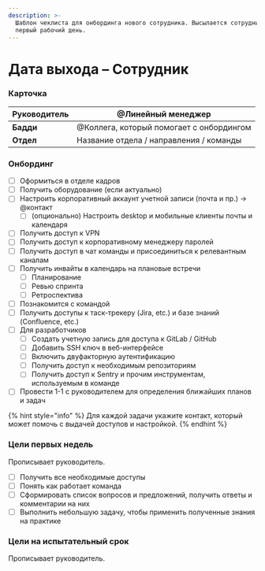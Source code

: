 ```yaml
---
description: >-
  Шаблон чеклиста для онбординга нового сотрудника. Высылается сотруднику в
  первый рабочий день.
---
```


# Дата выхода – Сотрудник

### Карточка

| **Руководитель** | @Линейный менеджер                       |
| ---------------- | ---------------------------------------- |
| **Бадди**        | @Коллега, который помогает с онбордингом |
| **Отдел**        | Название отдела / направления / команды  |

### Онбординг <a href="#id-datavykhoda-sotrudnik-shablon-onbording" id="id-datavykhoda-sotrudnik-shablon-onbording"></a>

* [ ] Оформиться в отделе кадров
* [ ] Получить оборудование (если актуально)
* [ ] Настроить корпоративный аккаунт учетной записи (почта и пр.) -> @контакт
  * [ ] (опционально) Настроить desktop и мобильные клиенты почты и календаря
* [ ] Получить доступ к VPN
* [ ] Получить доступ к корпоративному менеджеру паролей
* [ ] Получить доступ в чат команды и присоединиться к релевантным каналам
* [ ] Получить инвайты в календарь на плановые встречи
  * [ ] Планирование
  * [ ] Ревью спринта
  * [ ] Ретроспектива
* [ ] Познакомится с командой
* [ ] Получить доступы к таск-трекеру (Jira, etc.) и базе знаний (Confluence, etc.)
* [ ] Для разработчиков
  * [ ] Создать учетную запись для доступа к GitLab / GitHub
  * [ ] Добавить SSH ключ в веб-интерфейсе
  * [ ] Включить двуфакторную аутентификацию
  * [ ] Получить доступ к необходимым репозиториям
  * [ ] Получить доступ к Sentry и прочим инструментам, используемым в команде
* [ ] Провести 1-1 с руководителем для определения ближайших планов и задач

{% hint style="info" %}
Для каждой задачи укажите контакт, который может помочь с выдачей доступов и настройкой.
{% endhint %}

### Цели первых недель <a href="#id-datavykhoda-sotrudnik-shablon-zadachipervykhnedel" id="id-datavykhoda-sotrudnik-shablon-zadachipervykhnedel"></a>

Прописывает руководитель.

* [ ] Получить все необходимые доступы
* [ ] Понять как работает команда
* [ ] Сформировать список вопросов и предложений, получить ответы и комментарии на них
* [ ] Выполнить небольшую задачу, чтобы применить полученные знания на практике

### Цели на испытательный срок <a href="#id-datavykhoda-sotrudnik-shablon-celinaispytatelnyisrok" id="id-datavykhoda-sotrudnik-shablon-celinaispytatelnyisrok"></a>

Прописывает руководитель.
